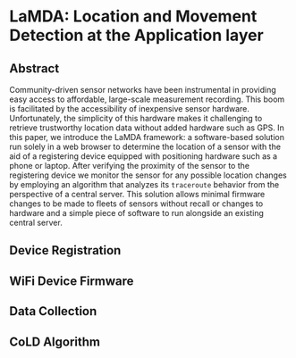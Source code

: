 # LaMDA: Location and Movement Detection at the Application layer

## Abstract
Community-driven sensor networks have been instrumental in providing easy access to affordable, large-scale measurement recording. This boom is facilitated by the accessibility of inexpensive sensor hardware. Unfortunately, the simplicity of this hardware makes it challenging to retrieve trustworthy location data without added hardware such as GPS. In this paper, we introduce the LaMDA framework: a software-based solution run solely in a web browser to determine the location of a sensor with the aid of a registering device equipped with positioning hardware such as a phone or laptop. After verifying the proximity of the sensor to the registering device we monitor the sensor for any possible location changes by employing an algorithm that analyzes its `traceroute` behavior from the perspective of a central server. This solution allows minimal firmware changes to be made to fleets of sensors without recall or changes to hardware and a simple piece of software to run alongside an existing central server.

## Device Registration

## WiFi Device Firmware

## Data Collection

## CoLD Algorithm

